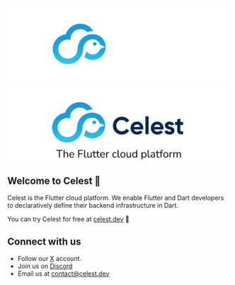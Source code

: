 <p align="center">
<img src="https://github.com/celest-dev/.github/blob/main/profile/logo-dark.png#gh-dark-mode-only" width="500">
<img src="https://github.com/celest-dev/.github/blob/main/profile/logo-light.png#gh-light-mode-only" width="500">
</p>

## Welcome to Celest 👋

Celest is the Flutter cloud platform. We enable Flutter and Dart developers to declaratively define their backend infrastructure in Dart.

You can try Celest for free at [celest.dev](https://celest.dev) 🚀

## Connect with us

- Follow our [X](https://x.com/Celest_Dev) account.
- Join us on [Discord](https://celest.dev/discord)
- Email us at contact@celest.dev
